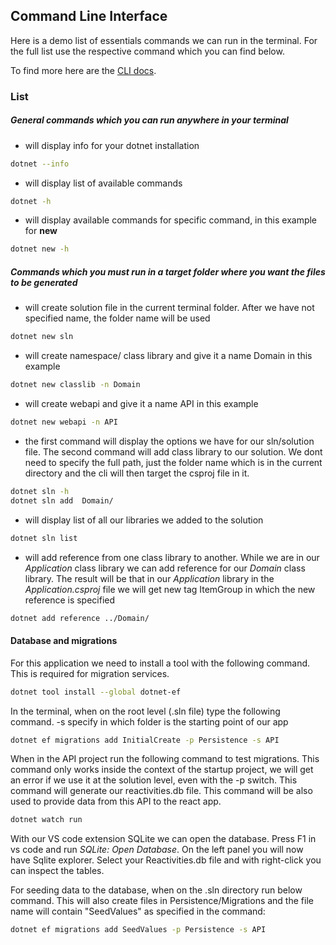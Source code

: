 ## Command Line Interface

Here is a demo list of essentials commands we can run in the terminal. For the full list use the respective command which you can find below.

To find more here are the [CLI docs](https://docs.microsoft.com/en-us/dotnet/core/tools/).

### List

##### General commands which you can run anywhere in your terminal

- will display info for your dotnet installation

```bash
dotnet --info
```

- will display list of available commands

```bash
dotnet -h
```

- will display available commands for specific command, in this example for **new**

```bash
dotnet new -h
```

##### Commands which you must run in a target folder where you want the files to be generated

- will create solution file in the current terminal folder. After we have not specified name, the folder name will be used

```bash
dotnet new sln
```

- will create namespace/ class library and give it a name Domain in this example

```bash
dotnet new classlib -n Domain
```

- will create webapi and give it a name API in this example

```bash
dotnet new webapi -n API
```

- the first command will display the options we have for our sln/solution file. The second command will add class library to our solution. We dont need to specify the full path, just the folder name which is in the current directory and the cli will then target the csproj file in it.

```bash
dotnet sln -h
dotnet sln add  Domain/
```

- will display list of all our libraries we added to the solution

```bash
dotnet sln list
```

- will add reference from one class library to another. While we are in our *Application* class library we can add reference for our *Domain* class library. The result will be that in our *Application* library in the *Application.csproj* file we will get new tag ItemGroup in which the new reference is specified

```bash
dotnet add reference ../Domain/
```

#### Database and migrations

For this application we need to install a tool with the following command. This is required for migration services.

```bash
dotnet tool install --global dotnet-ef
```

In the terminal, when on the root level (.sln file) type the following command. -s specify in which folder is the starting point of our app
```bash
dotnet ef migrations add InitialCreate -p Persistence -s API
```

When in the API project run the following command to test migrations. This command only works inside the context of the startup project, we will get an error if we use it at the solution level, even with the -p switch. This command will generate our reactivities.db file. This command will be also used to provide data from this API to the react app.
```bash
dotnet watch run
```
With our VS code extension SQLite we can open the database. Press F1 in vs code and run *SQLite: Open Database*. On the left panel you will now have Sqlite explorer. Select your Reactivities.db file and with right-click you can inspect the tables.

For seeding data to the database, when on the .sln directory run below command. This will also create files in Persistence/Migrations and the file name will contain "SeedValues" as specified in the command:
```bash
dotnet ef migrations add SeedValues -p Persistence -s API
```
